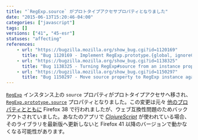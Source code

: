 ```yaml
---
title: "`RegExp.source` がプロトタイプアクセサプロパティとなりました"
date: "2015-06-13T15:20:46-04:00"
categories: ["javascript"]
tags: []
versions: ["41", "45-esr"]
statuses: "affecting"
references:
    - url: "https://bugzilla.mozilla.org/show_bug.cgi?id=1120169"
      title: "Bug 1120169 - Implement RegExp.prototype.{global, ignoreCase, multiline, source, sticky, unicode}"
    - url: "https://bugzilla.mozilla.org/show_bug.cgi?id=1138325"
      title: "Bug 1138325 - Turning RegExp#source from an instance property into an accessor breaks ClojureScript apps"
    - url: "https://bugzilla.mozilla.org/show_bug.cgi?id=1150297"
      title: "Bug 1150297 - Move source property to RegExp instance again."
---
```

[`RegExp`](https://developer.mozilla.org/docs/Web/JavaScript/Reference/Global_Objects/RegExp) インスタンス上の `source` プロパティがプロトタイプアクセサへ移され、[`RegExp.prototype.source`](https://developer.mozilla.org/docs/Web/JavaScript/Reference/Global_Objects/RegExp/source) プロパティとなりました。この変更は元々 [他のプロパティとともに](https://www.fxsitecompat.dev/ja/docs/2015/regexp-global-ignorecase-multiline-and-sticky-properties-are-now-prototype-accessor-properties/) Firefox 38 で行われましたが、ウェブ互換性問題のためバックアウトされていました。あなたのアプリで [*ClojureScript*](https://github.com/clojure/clojurescript) が使われている場合、そのライブラリを最新版へ更新しないと Firefox 41 以降のバージョンで動かなくなる可能性があります。
